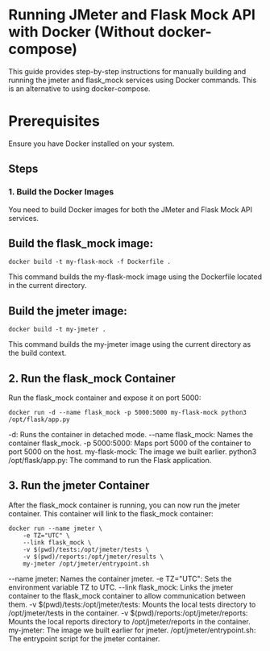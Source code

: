 # Running JMeter and Flask Mock API with Docker (Without docker-compose)
This guide provides step-by-step instructions for manually building and running the jmeter and flask_mock services using Docker commands. This is an alternative to using docker-compose.

# Prerequisites
Ensure you have Docker installed on your system.

## Steps
### 1. Build the Docker Images
You need to build Docker images for both the JMeter and Flask Mock API services.

## Build the flask_mock image:

```
docker build -t my-flask-mock -f Dockerfile .
```

This command builds the my-flask-mock image using the Dockerfile located in the current directory.

## Build the jmeter image:

```
docker build -t my-jmeter .
```
This command builds the my-jmeter image using the current directory as the build context.

## 2. Run the flask_mock Container
Run the flask_mock container and expose it on port 5000:

```
docker run -d --name flask_mock -p 5000:5000 my-flask-mock python3 /opt/flask/app.py
```

-d: Runs the container in detached mode.
--name flask_mock: Names the container flask_mock.
-p 5000:5000: Maps port 5000 of the container to port 5000 on the host.
my-flask-mock: The image we built earlier.
python3 /opt/flask/app.py: The command to run the Flask application.

## 3. Run the jmeter Container
After the flask_mock container is running, you can now run the jmeter container. This container will link to the flask_mock container:

```
docker run --name jmeter \
    -e TZ="UTC" \
    --link flask_mock \
    -v $(pwd)/tests:/opt/jmeter/tests \
    -v $(pwd)/reports:/opt/jmeter/results \
    my-jmeter /opt/jmeter/entrypoint.sh

 ```

--name jmeter: Names the container jmeter.
-e TZ="UTC": Sets the environment variable TZ to UTC.
--link flask_mock: Links the jmeter container to the flask_mock container to allow communication between them.
-v $(pwd)/tests:/opt/jmeter/tests: Mounts the local tests directory to /opt/jmeter/tests in the container.
-v $(pwd)/reports:/opt/jmeter/reports: Mounts the local reports directory to /opt/jmeter/reports in the container.
my-jmeter: The image we built earlier for jmeter.
/opt/jmeter/entrypoint.sh: The entrypoint script for the jmeter container.